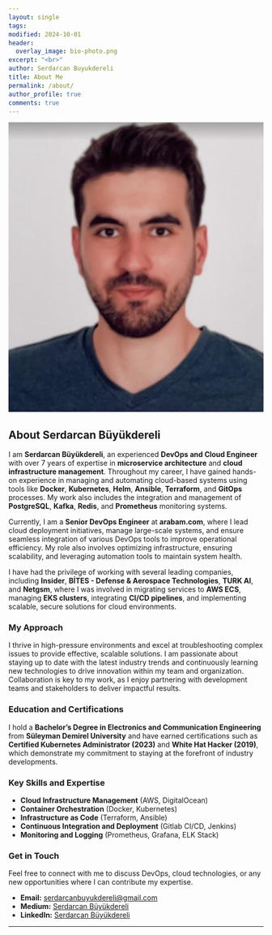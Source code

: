 ```yaml
---
layout: single
tags:
modified: 2024-10-01
header:
  overlay_image: bio-photo.png
excerpt: "<br>"
author: Serdarcan Buyukdereli
title: About Me
permalink: /about/
author_profile: true
comments: true
---
```



![Profile Picture](/assets/images/bio-photo.png)

## About Serdarcan Büyükdereli

I am **Serdarcan Büyükdereli**, an experienced **DevOps and Cloud Engineer** with over 7 years of expertise in **microservice architecture** and **cloud infrastructure management**. Throughout my career, I have gained hands-on experience in managing and automating cloud-based systems using tools like **Docker**, **Kubernetes**, **Helm**, **Ansible**, **Terraform**, and **GitOps** processes. My work also includes the integration and management of **PostgreSQL**, **Kafka**, **Redis**, and **Prometheus** monitoring systems.

Currently, I am a **Senior DevOps Engineer** at **arabam.com**, where I lead cloud deployment initiatives, manage large-scale systems, and ensure seamless integration of various DevOps tools to improve operational efficiency. My role also involves optimizing infrastructure, ensuring scalability, and leveraging automation tools to maintain system health.

I have had the privilege of working with several leading companies, including **Insider**, **BİTES - Defense & Aerospace Technologies**, **TURK AI**, and **Netgsm**, where I was involved in migrating services to **AWS ECS**, managing **EKS clusters**, integrating **CI/CD pipelines**, and implementing scalable, secure solutions for cloud environments.

### My Approach
I thrive in high-pressure environments and excel at troubleshooting complex issues to provide effective, scalable solutions. I am passionate about staying up to date with the latest industry trends and continuously learning new technologies to drive innovation within my team and organization. Collaboration is key to my work, as I enjoy partnering with development teams and stakeholders to deliver impactful results.

### Education and Certifications
I hold a **Bachelor’s Degree in Electronics and Communication Engineering** from **Süleyman Demirel University** and have earned certifications such as **Certified Kubernetes Administrator (2023)** and **White Hat Hacker (2019)**, which demonstrate my commitment to staying at the forefront of industry developments.

### Key Skills and Expertise
- **Cloud Infrastructure Management** (AWS, DigitalOcean)
- **Container Orchestration** (Docker, Kubernetes)
- **Infrastructure as Code** (Terraform, Ansible)
- **Continuous Integration and Deployment** (Gitlab CI/CD, Jenkins)
- **Monitoring and Logging** (Prometheus, Grafana, ELK Stack)

### Get in Touch
Feel free to connect with me to discuss DevOps, cloud technologies, or any new opportunities where I can contribute my expertise.

- **Email:** [serdarcanbuyukdereli@gmail.com](mailto:serdarcanbuyukdereli@gmail.com)
- **Medium:** [Serdarcan Büyükdereli](https://medium.com/@serdarcanbuyukdereli)
- **LinkedIn:** [Serdarcan Büyükdereli](https://linkedin.com/in/serdarcanbuyukdereli/)

---